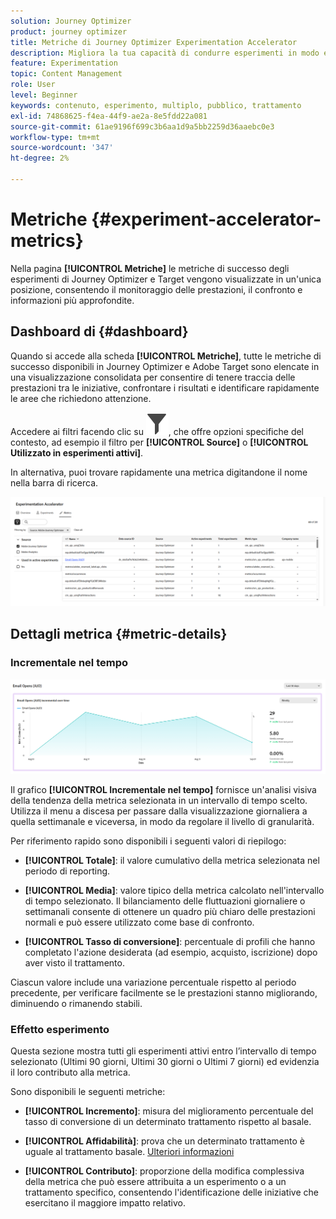 ```yaml
---
solution: Journey Optimizer
product: journey optimizer
title: Metriche di Journey Optimizer Experimentation Accelerator
description: Migliora la tua capacità di condurre esperimenti in modo efficace e generare informazioni
feature: Experimentation
topic: Content Management
role: User
level: Beginner
keywords: contenuto, esperimento, multiplo, pubblico, trattamento
exl-id: 74868625-f4ea-44f9-ae2a-8e5fdd22a081
source-git-commit: 61ae9196f699c3b6aa1d9a5bb2259d36aaebc0e3
workflow-type: tm+mt
source-wordcount: '347'
ht-degree: 2%

---
```


# Metriche {#experiment-accelerator-metrics}

Nella pagina **[!UICONTROL Metriche]** le metriche di successo degli esperimenti di Journey Optimizer e Target vengono visualizzate in un&#39;unica posizione, consentendo il monitoraggio delle prestazioni, il confronto e informazioni più approfondite.

## Dashboard di {#dashboard}

Quando si accede alla scheda **[!UICONTROL Metriche]**, tutte le metriche di successo disponibili in Journey Optimizer e Adobe Target sono elencate in una visualizzazione consolidata per consentire di tenere traccia delle prestazioni tra le iniziative, confrontare i risultati e identificare rapidamente le aree che richiedono attenzione.

Accedere ai filtri facendo clic su ![](assets/do-not-localize/Smock_Filter_18_N.svg), che offre opzioni specifiche del contesto, ad esempio il filtro per **[!UICONTROL Source]** o **[!UICONTROL Utilizzato in esperimenti attivi]**.

In alternativa, puoi trovare rapidamente una metrica digitandone il nome nella barra di ricerca.

![](assets/experiment-monitor-metrics.png)

## Dettagli metrica {#metric-details}

### Incrementale nel tempo

![](assets/experiment-monitor-metrics-2.png)

Il grafico **[!UICONTROL Incrementale nel tempo]** fornisce un&#39;analisi visiva della tendenza della metrica selezionata in un intervallo di tempo scelto. Utilizza il menu a discesa per passare dalla visualizzazione giornaliera a quella settimanale e viceversa, in modo da regolare il livello di granularità.

Per riferimento rapido sono disponibili i seguenti valori di riepilogo:

* **[!UICONTROL Totale]**: il valore cumulativo della metrica selezionata nel periodo di reporting.

* **[!UICONTROL Media]**: valore tipico della metrica calcolato nell&#39;intervallo di tempo selezionato. Il bilanciamento delle fluttuazioni giornaliere o settimanali consente di ottenere un quadro più chiaro delle prestazioni normali e può essere utilizzato come base di confronto.

* **[!UICONTROL Tasso di conversione]**: percentuale di profili che hanno completato l&#39;azione desiderata (ad esempio, acquisto, iscrizione) dopo aver visto il trattamento.

Ciascun valore include una variazione percentuale rispetto al periodo precedente, per verificare facilmente se le prestazioni stanno migliorando, diminuendo o rimanendo stabili.

### Effetto esperimento

Questa sezione mostra tutti gli esperimenti attivi entro l’intervallo di tempo selezionato (Ultimi 90 giorni, Ultimi 30 giorni o Ultimi 7 giorni) ed evidenzia il loro contributo alla metrica.

Sono disponibili le seguenti metriche:

* **[!UICONTROL Incremento]**: misura del miglioramento percentuale del tasso di conversione di un determinato trattamento rispetto al basale.

* **[!UICONTROL Affidabilità]**: prova che un determinato trattamento è uguale al trattamento basale. [Ulteriori informazioni](../content-management/experiment-calculations.md#understand-confidence)

* **[!UICONTROL Contributo]**: proporzione della modifica complessiva della metrica che può essere attribuita a un esperimento o a un trattamento specifico, consentendo l&#39;identificazione delle iniziative che esercitano il maggiore impatto relativo.
